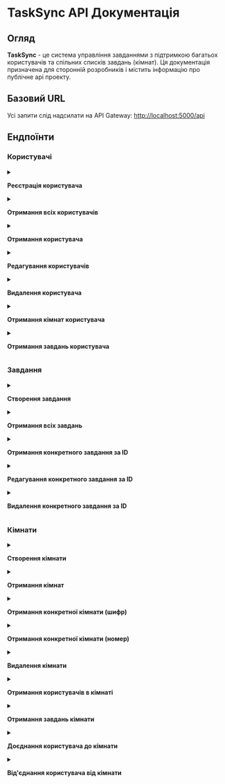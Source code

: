 # TaskSync API Документація
## Огляд
**TaskSync** - це система управління завданнями з підтримкою багатьох користувачів та спільних списків завдань (кімнат). Ця документація призначена для сторонній розробників і містить інформацію про публічне api проекту.

## Базовий URL
Усі запити слід надсилати на API Gateway:
[http://localhost:5000/api](http://localhost:5000/api)

## Ендпоїнти
### Користувачі
<details>
<summary>

**Реєстрація користувача**

</summary>

- **URL:** `api/users`
- **Метод**: ==POST==
- **Опис**: Створює нового користувача
**Параметри запиту**
```json
{
    "username": "user001",
    "password": "StrongPassword321!",
    "email": "user001@fakemail.com"
}
```
**Відповіді:**
**201 *Created***
```json
{
    "message": "User created successfully.",
    "user_id": 1
}
```
**422 *Unprocessable Entity***
```json
{
    "error": "Invalid data. 'username', 'email' and 'password' are required."
}
```
**409 *Conflict***
```json
{
    "error": "User already exists. 'username' and 'email' must be unique".
}
```
**500 *Internal Server Error***
```json
{
    "error": "details"
}
```
</details>

<details>
<summary>

**Отримання всіх користувачів**

</summary>

- **URL:** `api/users`
- **Метод**: ==GET==
- **Опис**: Отримує список всіх користувачів

**Відповіді:**
**200 *OK***
```json
[
    {
        "user_id": 1,
        "username": "user001",
        "password": "StrongPassword321!",
        "email": "user001@fakemail.com"
    },
    {
        "user_id": 2,
        "username": "user002",
        "password": "StrongPassword321!",
        "email": "user002@fakemail.com"
    }
]
```
**500 *Internal Server Error***
```json
{
    "error": "details"
}
```
</details>

<details>
<summary>

**Отримання користувача**

</summary>

- **URL:** `api/users/{user_id}`
- **Метод**: ==GET==
- **Опис**: Отримання користувача за id

- **URL:** `api/user/{username}`
- **Метод**: ==GET==
- **Опис**: Отримання користувача за username

**Відповіді:**
**200 *OK***
```json
{
    "user_id": 1,
    "username": "user001",
    "password": "StrongPassword321!",
    "email": "user001@fakemail.com"
}
```
**404 *Not found***
```json
{
    "error": "User is not found"
}
```
**500 *Internal Server Error***
```json
{
    "error": "details"
}
```
</details>

<details>
<summary>

**Редагування користувачів** 

</summary>

- **URL:** `api/users/{user_id}`
- **Метод**: ==PUT==
- **Опис**: Отримання користувача за id
**Параметри запиту (мінімум один)**
```json
{
    "username": "user002",
    "email": "new@fakemail.com",
    "password": "NewPass"
}
```

**Відповіді**
**200 *OK***
```json
{
    "message": "User updated successfully."
}
```
**404 *Not found***
```json
{
    "error": "User is not found."
}
```
**500 *Internal server error***
```json
{
    "error": "details"
}
```
</details>

<details>
<summary>

**Видалення користувача** 

</summary>

- **URL:** `api/users/{user_id}`
- **Метод**: ==DELETE==
- **Опис**: Видалення користувача за id

**Відповіді**
**204 *No Content***
**404 *Not found***
```json
{
    "error": "User is not found."
}
```
**500 *Internal server error***
```json
{
    "error": "details"
}
```
</details>

<details>
<summary>

**Отримання кімнат користувача**

</summary>

- **URL:** `api/users/{user_id}/rooms`
- **Метод**: ==GET==
- **Опис**: Отримання всіх кімнат, в які входить користувач

**Відповіді**
**200 *OK***
```json
[
    {
        "room_id": 1,
        "user_id": 1,
        "code": "1AoQ",
        "title": "Awesome room",
        "description": "Lorem ipsum dolor laborum"
    },
    {
        "room_id": 16,
        "user_id": 1,
        "code": "123AAA",
        "title": "AHAHAHAHA Penis",
        "description": ""
    }
]
```
**404 *Not found***
```json
{
    "error": "User is not found or has no rooms"
}
```
**500 *Internal Server Error***
```json
{
    "error": "details"
}
```
</details>

<details>
<summary>

**Отримання завдань користувача**

</summary>

- **URL:** `api/users/{user_id}/rooms`
- **Метод**: ==GET==
- **Опис**: Отримання всіх завдань, які створив користувач

**Відповіді**
**200 *OK***
```json
[
    {
        "task_id": 1,
        "title": "Купити корову",
        "user_id": 1,
        "room_id": 6,
        "deadline": "01-04-2024",
        "status": 2
    },
    {
        "task_id": 125,
        "title": "Створити ферму",
        "user_id": 1,
        "room_id": 8,
        "deadline": "01-04-2024",
        "status": 3
    }
]
```
**404 *Not found***
```json
{
    "error": "User is not found or has no tasks"
}
```
**500 *Internal Server Error***
```json
{
    "error": "details"
}
```
</details>

### Завдання
<details>
<summary>

**Створення завдання**

</summary>

- **URL:** `/api/tasks`
- **Метод:** ==POST==
- **Опис:** Публікація нового завдання
**Параметри запиту**
```json
{
    "title": "Default",
    "user_id": 1,
    "room_id": 1,
    "deadline": "2024-04-01T00:00:00Z",
    "status": 3 
}
```

**Відповіді**
**201 *Created***
```json
{
    "message": "Task creared successfully",
    "task_id": 6
}
```
**422 *Unprocessable value***
```json
{
    "error": "Invalid data. 'title', 'user_id' and 'room_id' are required"
}
```
**500 *Internal Server Error***
```json
{
    "error": "details"
}
```
</details>

<details>
<summary>

**Отримання всіх завдань**

</summary>

- **URL:** `/api/tasks`
- **Методи:** ==GET==
- **Опис:** Отримує список всіх завдань

**Відповіді**
**200 *OK***
```json
[
  {
    "id": 1,
    "title": "Fix the bug in the authentication system",
    "description": "There's a critical bug in the login feature that prevents users from logging in under certain conditions.",
    "user_id": 2,
    "room_id": 1,
    "deadline": "2024-10-20T10:00:00Z",
    "status": "pending"
  },
  {
    "id": 2,
    "title": "Create project documentation",
    "description": "Document the API endpoints, data models, and overall project architecture for future reference.",
    "user_id": 4,
    "room_id": 3,
    "deadline": "2024-10-22T16:30:00Z",
    "status": "in_progress"
  },
  {
    "id": 3,
    "title": "Design new homepage layout",
    "description": "Work on the redesign of the main website page to improve user experience and increase conversion rates.",
    "user_id": 3,
    "room_id": 2,
    "deadline": "2024-10-25T08:00:00Z",
    "status": "pending"
  },
  {
    "id": 4,
    "title": "Optimize database queries",
    "description": "Refactor database queries in the tasks service to improve performance for larger datasets.",
    "user_id": 1,
    "room_id": 4,
    "deadline": "2024-10-23T12:00:00Z",
    "status": "completed"
  },
  {
    "id": 5,
    "title": "Prepare user feedback report",
    "description": "Analyze feedback from beta testers and compile a report on their suggestions and concerns.",
    "user_id": 5,
    "room_id": 2,
    "deadline": "2024-10-28T14:45:00Z",
    "status": "pending"
  }
]
```
**500 *Internal Server Error***
```json
{
    "error": "details"
}
```
</details>

<details>
<summary>

**Отримання конкретного завдання за ID**

</summary>

- **URL:** `/api/tasks/{task_id}`
- **Методи:** ==GET==
- **Опис:** Отримує конкретне завдання за його ID.

**Відповіді**
- **200 *OK***
```json
{
  "id": 1,
  "title": "Fix the bug in the authentication system",
  "description": "There's a critical bug in the login feature that prevents users from logging in under certain conditions.",
  "user_id": 2,
  "room_id": 1,
  "deadline": "2024-10-20T10:00:00Z",
  "status": "pending"
}
```
- **404 *Not Found***
```json
{
  "error": "Task is not found."
}
```
- **500 *Internal Server Error***
```json
{
  "error": "details"
}
```
</details>

<details>
<summary>

**Редагування конкретного завдання за ID**

</summary>

- **URL:** `/api/tasks/{task_id}`
- **Методи:** ==PUT==
- **Опис:** Оновлює існуюче завдання за його ID.

**Тіло запиту**
```json
{
  "title": "New title",
  "description": "New description",
  "user_id": 5,
  "room_id": 2,
  "deadline": "2024-11-01T12:00:00Z",
  "status": "completed"
}
```

**Відповіді**
- **200 *OK***
```json
{
  "message": "Task updated successfully."
}
```
- **404 *Not Found***
```json
{
  "error": "Task is not found."
}
```
- **422 *Unprocessable Entity***
```json
{
  "error": "Invalid status value. (1, 2, 3) are possible."
}
```
- **500 *Internal Server Error***
```json
{
  "error": "details"
}
```
</details>

<details>
<summary>

**Видалення конкретного завдання за ID**

</summary>

- **URL:** `/api/tasks/{task_id}`
- **Методи:** ==DELETE==
- **Опис:** Видаляє існуюче завдання за його ID.

**Відповіді**
- **204 *No Content***    
- **404 *Not Found***
```json
{
  "error": "Task is not found."
}
```
- **500 *Internal Server Error***
```json
{
  "error": "details"
}
```
</details>

### Кімнати
<details>
<summary>

**Створення кімнати**

</summary>

- **URL:** `/api/rooms`
- **Метод:** ==POST==
- **Опис:** Створення нової кімнати, в яку автоматично додається користувач, що її створив (завдання не можуть існувати, не належачи до жодної кімнати)
**Параметри запиту**
```json
{
    "user_id": 1,
    "code": "0000",
    "title": "Default Room",
    "description": "AAAAAAAAAAAAAAAAAAAA я дуже втомився"
}
```

**Відповіді**
**201 *Created***
```json
{
    "message": "Room created successfully",
    "room_id": "1"
}
```
**422 *Unprocessable Entity***
```json
{
    "error": "Invalid data. 'user_id' and 'code' are required"
}
```
**409 *Conflict***
```json
{
    "error": "Room already exists. 'code' must be unique"
}
```
**500 *Internal Service Error***
```json
{
    "error": "details"
}
```
</details>

<details>
<summary>

**Отримання кімнат**

</summary>

- **URL:** `/api/rooms`
- **Метод:** ==GET==
- **Опис:** Список всіх кімнат, що існують

**Відповіді**
**200 *ОК***
```json
[
  {
    "id": 1,
    "user_id": 2,
    "code": "ABC123",
    "title": "Project Planning",
    "description": "Room for project planning and task coordination."
  },
  {
    "id": 2,
    "user_id": 3,
    "code": "XYZ456",
    "title": "Design Team",
    "description": "Room for the design team to share ideas and collaborate."
  },
  {
    "id": 3,
    "user_id": 4,
    "code": "LMN789",
    "title": "Development Room",
    "description": "Room for developers to discuss progress and technical challenges."
  }
]
```
**500 *Internal Server Error***
```json
{
    "error": "details"
}
```
</details>

<details>
<summary>

**Отримання конкретної кімнати (шифр)**

</summary>

- **URL:** `/api/rooms/{code}`
- **Метод:** ==GET==
- **Опис:** Отримання кімнати за її індивідуальним шифром

**Відповіді**
**200 *OK***
```json
{
    "id": 2,
    "user_id": 3,
    "code": "XYZ456",
    "title": "Design Team",
    "description": "Room for the design team to share ideas and collaborate."
}
```
**404 *Not found***
```json
{
    "error": "Room is not found."
}
```
**500 *Internal Server Error***
```json
{
    "error": "details"
}
```
</details>

<details>
<summary>

**Отримання конкретної кімнати (номер)**

</summary>

- **URL:** `/api/rooms/{room_id}`
- **Метод:** ==GET==
- **Опис:** Отримання кімнати за її id

**Відповіді**
**200 *ОК***
```json
{
    "id": 1,
    "user_id": 2,
    "code": "ABC123",
    "title": "Project Planning",
    "description": "Room for project planning and task coordination."
}
```
**404 *Not found***
```json
{
    "error": "Room is not found."
}
```
**500 *Internal Server Error***
```json
{
    "error": "details"
}
```
</details>

<details>
<summary>

**Видалення кімнати**

</summary>

- **URL:** `/api/rooms/{room_id}`
- **Метод:** ==DELETE==
- **Опис:** Видалення кімнати за її id

**Відповіді**
**204 *No Content***
**404 *Not found***
```json
{
    "error": "Room is not found."
}
```
**500 *Internal Server Error***
```json
{
    "error": "details"
}
```
</details>

<details>
<summary>

**Отримання користувачів в кімнаті**

</summary>

- **URL:** `/api/rooms/{room_id}/users`
- **Метод:** ==GET==
- **Опис:** Список всіх користувачів, що прикріплені до конкретної кімнати.

**Відповіді**
**200 *ОК***
```json
[
    {
        "user_id": 1,
        "username": "user001",
        "password": "StrongPassword321!",
        "email": "user001@fakemail.com"
    },
    {
        "user_id": 2,
        "username": "user002",
        "password": "StrongPassword321!",
        "email": "user002@fakemail.com"
    }
]
```
**404 *Not found***
```json
{
    "fatal": "Room does not exist or there are no users in room."
}
```
**Примітка:** *Якщо ви отримали цю помилку перевірте наявність кімнати за її номером. Якщо кімната існує, але ви все ж отримали помилку - це може означати, що кімната не була видалена після видалення всіх користувачів, що може призвести до значних витоків пам'яті.*

**500 *Internal Server Error***
```json
{
    "error": "details"
}
```
</details>

<details>
<summary>

**Отримання завдань кімнати**

</summary>

- **URL:** `/api/rooms/{room_id}/tasks`
- **Метод:** ==GET==
- **Опис:** Список всіх завдань всередині кімнати.

**Відповіді**
**200 *ОК***
```json
[
  {
    "id": 1,
    "title": "Fix the bug in the authentication system",
    "description": "There's a critical bug in the login feature that prevents users from logging in under certain conditions.",
    "user_id": 2,
    "room_id": 1,
    "deadline": "2024-10-20T10:00:00Z",
    "status": "pending"
  },
  {
    "id": 2,
    "title": "Create project documentation",
    "description": "Document the API endpoints, data models, and overall project architecture for future reference.",
    "user_id": 4,
    "room_id": 1,
    "deadline": "2024-10-22T16:30:00Z",
    "status": "in_progress"
  }
]
```
**404 *Not found***
```json
{
    "error": "Room is not found or contains no tasks"
}
```
**500 *Internal Server Error***
```json
{
    "error": "details"
}
```
</details>

<details>
<summary>

**Доєднання користувача до кімнати**

</summary>

- **URL:** `/api/rooms/join`
- **Метод:** ==POST==
- **Опис:** Прикріплює певного користувача до певної кімнати.
**Параметри запиту**
```json
{
    "user_id": 1,
    "room_id": 1
}
```

**Відповіді**
**201 *ОК***
```json
{
    "message": "User joined the room."
}
```
**404 *Not found***
```json
{
    "error": "User is not found"
}
```
or
```json
{
    "error": "Room is not found" 
}
```
**409 *Conflict***
```json
{
    "error": "User is already joined."
}
```
**422 *Unprocessable value***
```json
{
    "error": "Invalid data. 'user_id' and 'room_id' are required"
}
```
**500 *Internal Server Error***
```json
{
    "error": "details"
}
```
</details>

<details>
<summary>

**Від'єднання користувача від кімнати**

</summary>

- **URL:** `/api/rooms/remove`
- **Методи:** ==DELETE==
- **Опис:** Від'єднує конкретного користувача від конкретної кімнати
**Параметри запиту**
```json
{
    "user_id": 1,
    "room_id": 1
}
```

**Відповіді**
**200 *OK***
```json
{
    "message": "User removed from room successfully."
}
```
**204 *No Content***
**Примітка:** *Користувача від'єднано, а кімнату видалено, оскільки в ній не лишилось користувачів*
**404 *Not found**
```json
{
    "error": "Relation is not found."
}
```
**422 *Unprocessable Entity***
```json
{
    "error": "Invalid data. 'user_id' and 'room_id' are required"
}
```
**500 *Internal Server Error***
```json
{
    "error": "details"
}
```
</details>